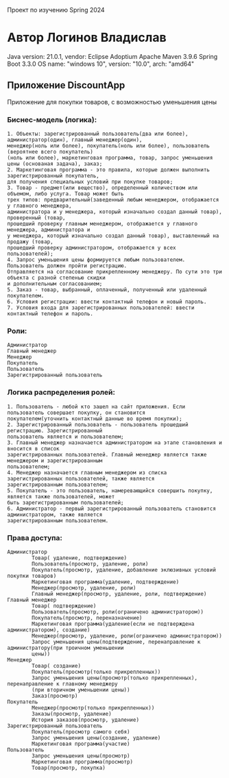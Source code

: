 Проект по изучению Spring 2024
# Автор Логинов Владислав
Java version: 21.0.1, vendor: Eclipse Adoptium
Apache Maven 3.9.6
Spring Boot 3.3.0
OS name: "windows 10", version: "10.0", arch: "amd64"

## Приложение DiscountApp
Приложение для покупки товаров, с возможностью уменьшения цены
### Биснес-модель (логика):
	1. Объекты: зарегистрированный пользователь(два или более), администратор(один), главный менеджер(один), 
	менеджер(ноль или более), покупатель(ноль или более), пользователь (вероятнее всего покупатель)
	(ноль или более), маркетинговая программа, товар, запрос уменьшения цены (основаная задача), заказ;
	2. Маркетинговая программа - это правила, которые должен выполнить зарегистрированный покупатель, 
	для получения специальных условий при покупке товаров;
	3. Товар - предмет(или вещество), определенный количеством или объемом, либо услуга. Товар может быть 
	трех типов: предварительный(заведенный любым менеджером, отображается у главного менеджера, 
	администратора и у менеджера, который изначально создал данный товар), проверенный (товар, 
	прошедший проверку главным менеджером, отображается у главного менеджера, администратора и 
	у менеджера, который изначально создал данный товар), выставленный на продажу (товар, 
	прошедший проверку администратором, отображается у всех пользователей);
	4. Запрос уменьшения цены формируется любым пользователем. Пользователь должен пройти регистрацию. 
	Отправляется на согласование прикрепленному менеджеру. По сути это три объекта с разной степенью скидки 
	и дополнительным согласованием;
	5. Заказ - товар, выбранный, оплаченный, полученный или удаленный  покупателем. 
	6. Условия регистрации: ввести контактный телефон и новый пароль.
	7. Условия входа для зарегистрированных пользователей: ввести контактный телефон и пароль.

### Роли:
	Администратор
	Главный менеджер
	Менеджер
	Покупатель
	Пользователь
	Зарегистрированный пользователь
	
### Логика распределения ролей:
	1. Пользователь - любой кто зашел на сайт приложения. Если пользователь совершает покупку, он становится 
	покупателем(уточнить контактный данные во время покупки);
	2. Зарегистрированный пользователь - пользователь прошедший регистрацию. Зарегистрированный 
	пользователь является и пользователем; 
	3. Главный менеджер назначается администратором на этапе становления и вносится в список 
	зарегистрированных пользователей. Главный менеджер является также менеджером и зарегистрированным 
	пользователем;
	4. Менеджер назначается главным менеджером из списка зарегистрированных пользователей, также является 
	зарегистрированным пользователем;
	5. Покупатель - это пользователь, намеревающийся совершить покупку, является также пользователей, может 
	быть зарегистрированным пользователей;
	6. Администратор - первый зарегистрированный пользователь становится администратором, также является 
	зарегистрированным пользователем.
	
### Права доступа:
	Администратор 
			Товар( удаление, подтверждение)
			Пользователь(просмотр, удаление, роли)
			Покупатель(просмотр, удаление, добавление эклюзивных условий покупки товаров)
			Маркетинговая программа(удаление, подтверждение)
			Менеджер(просмотр, удаление, роли)
			Главный менеджер(просмотр, удаление, роли, подтверждение)
	Главный менеджер
			Товар( подтверждение)
			Пользователь(просмотр, роли(ограничено администратором))
			Покупатель(просмотр, переназначение)
			Маркетинговая программа(удаление(если не подтверждена администратором), создание)
			Менеджер(просмотр, удаление, роли(ограничено администратором))
			Запрос уменьшения цены(подтверждение, перенаправление к администратору(при троичном уменьшении 
			цены))
	Менеджер
			Товар( создание)
			Покупатель(просмотр(только прикрепленных))
			Запрос уменьшения цены(просмотр(только прикрепленных), перенаправление к главному менеджеру
			(при вторичном уменьшении цены))
			Заказ(просмотр)
	Покупатель
			Менеджер(просмотр(только прикрепленных))
			Заказы(просмотр, удаление)
			История заказов(просмотр, удаление)
	Зарегистрированный пользователь
			Покупатель(просмотр самого себя)
			Запрос уменьшения цены(создание, удаление)
			Маркетинговая программа(участие)
	Пользователь
			Запрос уменьшения цены(просмотр)
			Маркетинговая программа(просмотр)
			Товар(просмотр, покупка)

